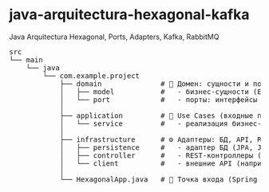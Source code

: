 # java-arquitectura-hexagonal-kafka
Java Arquitectura Hexagonal, Ports, Adapters, Kafka, RabbitMQ

<pre>
src
└── main
    └── java
        └── com.example.project
            ├── domain              # 🧠 Домен: сущности и порты (интерфейсы)
            │   ├── model           #   - бизнес-сущности (Entity/ValueObject)
            │   └── port            #   - порты: интерфейсы входные/выходные
            │
            ├── application         # 📘 Use Cases (входные порты + сервисы)
            │   └── service         #   - реализация бизнес-логики
            │
            ├── infrastructure      # ⚙️ Адаптеры: БД, API, REST, Kafka и т.д.
            │   ├── persistence     #   - адаптер БД (JPA, JDBC и т.п.)
            │   ├── controller      #   - REST-контроллеры (входные адаптеры)
            │   └── client          #   - внешние API (например, REST clients)
            │
            └── HexagonalApp.java   # 🚀 Точка входа (Spring Boot)
</pre>
